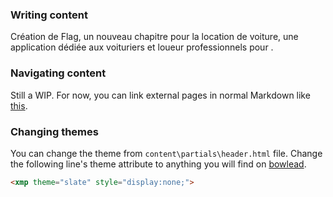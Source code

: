 ### Writing content
Création de Flag, un nouveau chapitre pour la location de voiture, une application dédiée aux voituriers et loueur professionnels pour .

### Navigating content
Still a WIP. For now, you can link external pages in normal Markdown like [this](about).

### Changing themes
You can change the theme from `content\partials\header.html` file. Change the following line's theme attribute to anything you will find on [bowlead](http://bowlead.com). 


```html
<xmp theme="slate" style="display:none;">
```
